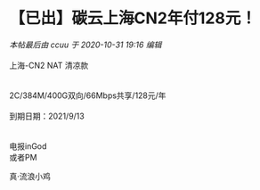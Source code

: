 # 【已出】碳云上海CN2年付128元！


<i class="pstatus"> 本帖最后由 ccuu 于 2020-10-31 19:16 编辑 </i><br />
<br />
上海-CN2 NAT 清凉款<br />
<br />
<br />
2C/384M/400G双向/66Mbps共享/128元/年<br />
<br />
到期日期：2021/9/13<br />
<br />
<br />
电报<img src="static/image/smiley/default/biggrin.gif" smilieid="3" border="0" alt="" />inGod<br />
或者PM

真·流浪小鸡
